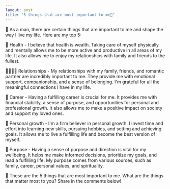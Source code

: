 ```yaml
---
layout: post
title: "5 things that are most important to me🙌"
---
```


🙌 As a man, there are certain things that are important to me and shape the way I live my life. Here are my top 5:

💪 Health - I believe that health is wealth. Taking care of myself physically and mentally allows me to be more active and productive in all areas of my life. It also allows me to enjoy my relationships with family and friends to the fullest.

👨‍👩‍👧‍👦 Relationships - My relationships with my family, friends, and romantic partner are incredibly important to me. They provide me with emotional support, companionship, and a sense of belonging. I'm grateful for all the meaningful connections I have in my life.

💼 Career - Having a fulfilling career is crucial for me. It provides me with financial stability, a sense of purpose, and opportunities for personal and professional growth. It also allows me to make a positive impact on society and support my loved ones.

🌱 Personal growth - I'm a firm believer in personal growth. I invest time and effort into learning new skills, pursuing hobbies, and setting and achieving goals. It allows me to live a fulfilling life and become the best version of myself.

🎯 Purpose - Having a sense of purpose and direction is vital for my wellbeing. It helps me make informed decisions, prioritize my goals, and lead a fulfilling life. My purpose comes from various sources, such as family, career, personal values, and spirituality.

🌟 These are the 5 things that are most important to me. What are the things that matter most to you? Share in the comments below!